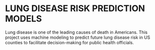 # LUNG DISEASE RISK PREDICTION MODELS

Lung disease is one of the leading causes of death in Americans. This project uses machine modeling to predict future lung disease risk in US counties to facilitate decision-making for public health officials.
